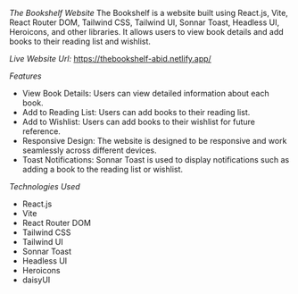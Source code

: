 *The Bookshelf Website* 
The Bookshelf is a website built using React.js, Vite, React Router DOM, Tailwind CSS, Tailwind UI, Sonnar Toast, Headless UI, Heroicons, and other libraries. It allows users to view book details and add books to their reading list and wishlist.

*Live Website Url:* https://thebookshelf-abid.netlify.app/

*Features*
- View Book Details: Users can view detailed information about each book.
- Add to Reading List: Users can add books to their reading list.
- Add to Wishlist: Users can add books to their wishlist for future reference.
- Responsive Design: The website is designed to be responsive and work seamlessly across different devices.
- Toast Notifications: Sonnar Toast is used to display notifications such as adding a book to the reading list or wishlist.

*Technologies Used*
- React.js
- Vite
- React Router DOM
- Tailwind CSS
- Tailwind UI
- Sonnar Toast
- Headless UI
- Heroicons
- daisyUI
